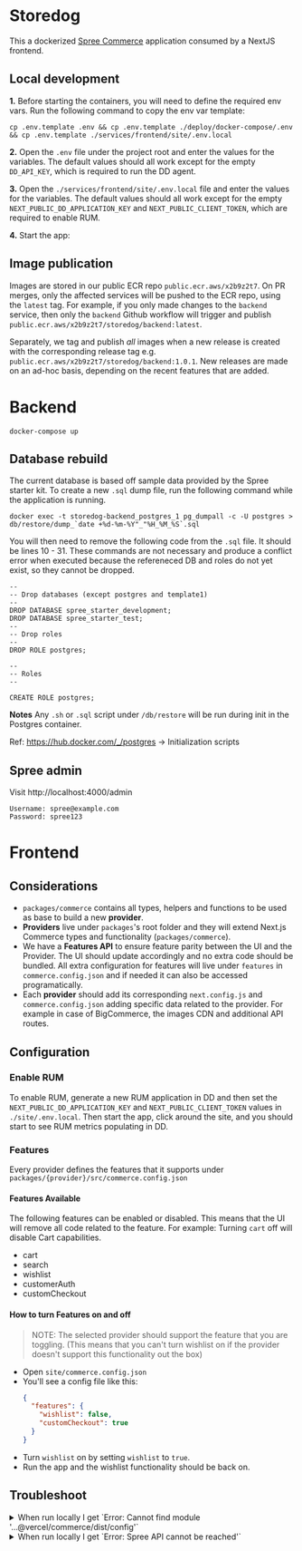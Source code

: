 # Storedog

This a dockerized [Spree Commerce](https://spreecommerce.org) application consumed by a NextJS frontend.

## Local development

**1.** Before starting the containers, you will need to define the required env vars. Run the following command to copy the env var template:

`cp .env.template .env && cp .env.template ./deploy/docker-compose/.env && cp .env.template ./services/frontend/site/.env.local`

**2.**
Open the `.env` file under the project root and enter the values for the variables. The default values should all work except for the empty `DD_API_KEY`, which is required to run the DD agent.

**3.**
Open the `./services/frontend/site/.env.local` file and enter the values for the variables. The default values should all work except for the empty `NEXT_PUBLIC_DD_APPLICATION_KEY` and `NEXT_PUBLIC_CLIENT_TOKEN`, which are required to enable RUM.

**4.** Start the app:

## Image publication
Images are stored in our public ECR repo `public.ecr.aws/x2b9z2t7`. On PR merges, only the affected services will be pushed to the ECR repo, using the `latest` tag. For example, if you only made changes to the `backend` service, then only the `backend` Github workflow will trigger and publish `public.ecr.aws/x2b9z2t7/storedog/backend:latest`. 

Separately, we tag and publish *all* images when a new release is created with the corresponding release tag e.g. `public.ecr.aws/x2b9z2t7/storedog/backend:1.0.1`. New releases are made on an ad-hoc basis, depending on the recent features that are added.

# Backend
`docker-compose up`
## Database rebuild

The current database is based off sample data provided by the Spree starter kit. To create a new `.sql` dump file, run the following command while the application is running.

```
docker exec -t storedog-backend_postgres_1 pg_dumpall -c -U postgres > db/restore/dump_`date +%d-%m-%Y"_"%H_%M_%S`.sql
```

You will then need to remove the following code from the `.sql` file. It should be lines 10 - 31. These commands are not necessary and produce a conflict error when executed because the refereneced DB and roles do not yet exist, so they cannot be dropped.

```
--
-- Drop databases (except postgres and template1)
--
DROP DATABASE spree_starter_development;
DROP DATABASE spree_starter_test;
--
-- Drop roles
--
DROP ROLE postgres;

--
-- Roles
--

CREATE ROLE postgres;
```

**Notes**
Any `.sh` or `.sql` script under `/db/restore` will be run during init in the Postgres container.

Ref: https://hub.docker.com/_/postgres -> Initialization scripts

## Spree admin

Visit http://localhost:4000/admin

```
Username: spree@example.com
Password: spree123
```


# Frontend

## Considerations

- `packages/commerce` contains all types, helpers and functions to be used as base to build a new **provider**.
- **Providers** live under `packages`'s root folder and they will extend Next.js Commerce types and functionality (`packages/commerce`).
- We have a **Features API** to ensure feature parity between the UI and the Provider. The UI should update accordingly and no extra code should be bundled. All extra configuration for features will live under `features` in `commerce.config.json` and if needed it can also be accessed programatically.
- Each **provider** should add its corresponding `next.config.js` and `commerce.config.json` adding specific data related to the provider. For example in case of BigCommerce, the images CDN and additional API routes.

## Configuration

### Enable RUM

To enable RUM, generate a new RUM application in DD and then set the `NEXT_PUBLIC_DD_APPLICATION_KEY` and `NEXT_PUBLIC_CLIENT_TOKEN` values in `./site/.env.local`. Then start the app, click around the site, and you should start to see RUM metrics populating in DD.

### Features

Every provider defines the features that it supports under `packages/{provider}/src/commerce.config.json`

#### Features Available

The following features can be enabled or disabled. This means that the UI will remove all code related to the feature.
For example: Turning `cart` off will disable Cart capabilities.

- cart
- search
- wishlist
- customerAuth
- customCheckout

#### How to turn Features on and off

> NOTE: The selected provider should support the feature that you are toggling. (This means that you can't turn wishlist on if the provider doesn't support this functionality out the box)

- Open `site/commerce.config.json`
- You'll see a config file like this:
  ```json
  {
    "features": {
      "wishlist": false,
      "customCheckout": true
    }
  }
  ```
- Turn `wishlist` on by setting `wishlist` to `true`.
- Run the app and the wishlist functionality should be back on.

## Troubleshoot

<details>
<summary>When run locally I get `Error: Cannot find module '...@vercel/commerce/dist/config'`</summary>

```bash
commerce/site
❯ yarn dev
yarn run v1.22.17
$ next dev
ready - started server on 0.0.0.0:3000, url: http://localhost:3000
info  - Loaded env from /commerce/site/.env.local
error - Failed to load next.config.js, see more info here https://nextjs.org/docs/messages/next-config-error
Error: Cannot find module '/Users/dom/work/vercel/commerce/node_modules/@vercel/commerce/dist/config.cjs'
    at createEsmNotFoundErr (node:internal/modules/cjs/loader:960:15)
    at finalizeEsmResolution (node:internal/modules/cjs/loader:953:15)
    at resolveExports (node:internal/modules/cjs/loader:482:14)
    at Function.Module._findPath (node:internal/modules/cjs/loader:522:31)
    at Function.Module._resolveFilename (node:internal/modules/cjs/loader:919:27)
    at Function.mod._resolveFilename (/Users/dom/work/vercel/commerce/node_modules/next/dist/build/webpack/require-hook.js:179:28)
    at Function.Module._load (node:internal/modules/cjs/loader:778:27)
    at Module.require (node:internal/modules/cjs/loader:1005:19)
    at require (node:internal/modules/cjs/helpers:102:18)
    at Object.<anonymous> (/Users/dom/work/vercel/commerce/site/commerce-config.js:9:14) {
  code: 'MODULE_NOT_FOUND',
  path: '/Users/dom/work/vercel/commerce/node_modules/@vercel/commerce/package.json'
}
error Command failed with exit code 1.
info Visit https://yarnpkg.com/en/docs/cli/run for documentation about this command.
```

The error usually occurs when running yarn dev inside of the `/site/` folder after installing a fresh repository.

In order to fix this, run `yarn dev` in the monorepo root folder first.

> Using `yarn dev` from the root is recommended for developing, which will run watch mode on all packages.

</details>

<details>
<summary>When run locally I get `Error: Spree API cannot be reached'`</summary>

The error usually occurs when the backend containers are not yet fully healthy, but the frontend has already started making API requests.

In the docker logs output for storedog-backend, check to see if the backend has fully started. You should see the following log for the `web` container:
```
web_1       | [1] * Listening on http://0.0.0.0:4000
```

</details>